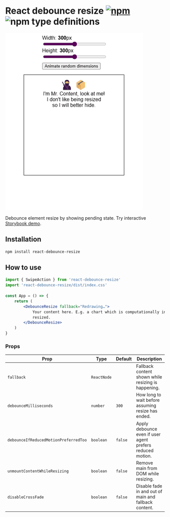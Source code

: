 # React debounce resize [![npm](https://img.shields.io/npm/v/react-debounce-resize.svg)](https://www.npmjs.com/package/react-debounce-resize) ![npm type definitions](https://img.shields.io/npm/types/react-debounce-resize.svg)

![screencast](https://raw.githubusercontent.com/FilipChalupa/react-debounce-resize/HEAD/screencast.gif)

Debounce element resize by showing pending state. Try interactive [Storybook demo](https://filipchalupa.cz/react-debounce-resize/).

## Installation

```bash
npm install react-debounce-resize
```

## How to use

```jsx
import { SwipeAction } from 'react-debounce-resize'
import 'react-debounce-resize/dist/index.css'

const App = () => {
	return (
		<DebounceResize fallback="Redrawing…">
			Your content here. E.g. a chart which is computationally intensive when
			resized.
		</DebounceResize>
	)
}
```

### Props

| Prop                                  | Type        | Default | Description                                               |
| ------------------------------------- | ----------- | ------- | --------------------------------------------------------- |
| `fallback`                            | `ReactNode` |         | Fallback content shown while resizing is happening.       |
| `debounceMilliseconds`                | `number`    | `300`   | How long to wait before assuming resize has ended.        |
| `debounceIfReducedMotionPreferredToo` | `boolean`   | `false` | Apply debounce even if user agent prefers reduced motion. |
| `unmountContentWhileResizing`         | `boolean`   | `false` | Remove main from DOM while resizing.                      |
| `disableCrossFade`                    | `boolean`   | `false` | Disable fade in and out of main and fallback content.     |
